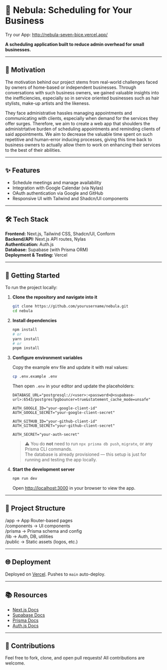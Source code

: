 # 🌌 Nebula: Scheduling for Your Business
Try our App: http://nebula-seven-bice.vercel.app/

**A scheduling application built to reduce admin overhead for small businesses.**

---

## 🎯 Motivation

The motivation behind our project stems from real-world challenges faced by owners of 
home-based or independent businesses. Through conversations with such business owners, 
we gained valuable insights into the inefficiencies, especially so in service oriented 
businesses such as hair stylists, make-up artists and the likeness. 

They face administrative hassles managing appointments and communicating with clients, 
especially when demand for the services they offer surges. Therefore, we aim to create 
a web app that shoulders the administrtative burden of scheduling appointments and reminding clients of said 
appointments. We aim to decrease the valuable time spent on such repetitive and human-error inducing
processes, giving this time back to business owners to actually allow them to work on enhancing their
services to the best of their abilities.

---

## ✨ Features

- Schedule meetings and manage availability
- Integration with Google Calendar (via Nylas)
- OAuth authentication via Google and GitHub
- Responsive UI with Tailwind and Shadcn/UI components

---

## 🛠 Tech Stack

**Frontend:** Next.js, Tailwind CSS, Shadcn/UI, Conform  
**Backend/API:** Next.js API routes, Nylas  
**Authentication:** Auth.js  
**Database:** Supabase (with Prisma ORM)  
**Deployment & Testing:** Vercel

---

## 🚀 Getting Started

To run the project locally:

1. **Clone the repository and navigate into it**

   ```bash
   git clone https://github.com/yourusername/nebula.git
   cd nebula
   ```

2. **Install dependencies**

   ```bash
   npm install
   # or
   yarn install
   # or
   pnpm install
   ```

3. **Configure environment variables**

   Copy the example env file and update it with real values:

   ```bash
   cp .env.example .env
   ```

   Then open `.env` in your editor and update the placeholders:

   ```env
   DATABASE_URL="postgresql://<user>:<password>@<supabase-url>:6543/postgres?pgbouncer=true&statement_cache_mode=unsafe"

   AUTH_GOOGLE_ID="your-google-client-id"
   AUTH_GOOGLE_SECRET="your-google-client-secret"

   AUTH_GITHUB_ID="your-github-client-id"
   AUTH_GITHUB_SECRET="your-github-client-secret"

   AUTH_SECRET="your-auth-secret"
   ```

   > ⚠️ You do **not** need to run `npx prisma db push`, `migrate`, or any Prisma CLI commands.  
   > The database is already provisioned — this setup is just for running and testing the app locally.

4. **Start the development server**

   ```bash
   npm run dev
   ```

   Open [http://localhost:3000](http://localhost:3000) in your browser to view the app.

---

## 📁 Project Structure

/app → App Router-based pages  
/components → UI components  
/prisma → Prisma schema and config  
/lib → Auth, DB, utilities  
/public → Static assets (logos, etc.)

---

## 🌐 Deployment

Deployed on [Vercel](https://vercel.com/). Pushes to `main` auto-deploy.

---

## 📚 Resources

- [Next.js Docs](https://nextjs.org/docs)
- [Supabase Docs](https://supabase.com/docs)
- [Prisma Docs](https://www.prisma.io/docs)
- [Auth.js Docs](https://authjs.dev)

---

## 🤝 Contributions

Feel free to fork, clone, and open pull requests! All contributions are welcome.
